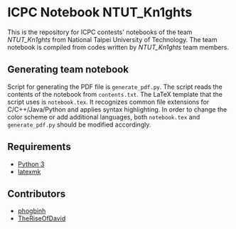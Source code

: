 # ICPC Notebook NTUT_Kn1ghts
This is the repository for ICPC contests' notebooks of the team *NTUT_Kn1ghts* from National Taipei University of Technology. The team notebook is compiled from codes written by *NTUT_Kn1ghts* team members.

## Generating team notebook
Script for generating the PDF file is `generate_pdf.py`. The script reads the contents of the notebook from `contents.txt`. The LaTeX template that the script uses is `notebook.tex`. It recognizes common file extensions for C/C++/Java/Python and applies syntax highlighting. In order to change the color scheme or add additional languages, both `notebook.tex` and `generate_pdf.py` should be modified accordingly.

## Requirements
* [Python 3](https://www.python.org/)
* [latexmk](https://www.ctan.org/pkg/latexmk/)

## Contributors
* [phogbinh](https://github.com/phogbinh)
* [TheRiseOfDavid](https://github.com/TheRiseOfDavid)
